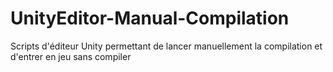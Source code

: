 # UnityEditor-Manual-Compilation
Scripts d'éditeur Unity permettant de lancer manuellement la compilation et d'entrer en jeu sans compiler
